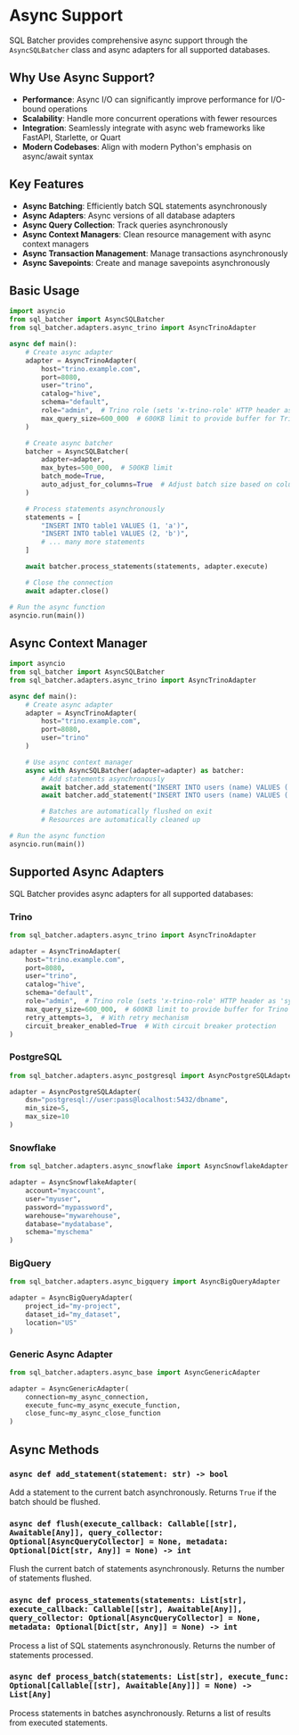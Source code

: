 # Async Support

SQL Batcher provides comprehensive async support through the `AsyncSQLBatcher` class and async adapters for all supported databases.

## Why Use Async Support?

- **Performance**: Async I/O can significantly improve performance for I/O-bound operations
- **Scalability**: Handle more concurrent operations with fewer resources
- **Integration**: Seamlessly integrate with async web frameworks like FastAPI, Starlette, or Quart
- **Modern Codebases**: Align with modern Python's emphasis on async/await syntax

## Key Features

- **Async Batching**: Efficiently batch SQL statements asynchronously
- **Async Adapters**: Async versions of all database adapters
- **Async Query Collection**: Track queries asynchronously
- **Async Context Managers**: Clean resource management with async context managers
- **Async Transaction Management**: Manage transactions asynchronously
- **Async Savepoints**: Create and manage savepoints asynchronously

## Basic Usage

```python
import asyncio
from sql_batcher import AsyncSQLBatcher
from sql_batcher.adapters.async_trino import AsyncTrinoAdapter

async def main():
    # Create async adapter
    adapter = AsyncTrinoAdapter(
        host="trino.example.com",
        port=8080,
        user="trino",
        catalog="hive",
        schema="default",
        role="admin",  # Trino role (sets 'x-trino-role' HTTP header as 'system=ROLE{role}')
        max_query_size=600_000  # 600KB limit to provide buffer for Trino's 1MB limit
    )

    # Create async batcher
    batcher = AsyncSQLBatcher(
        adapter=adapter,
        max_bytes=500_000,  # 500KB limit
        batch_mode=True,
        auto_adjust_for_columns=True  # Adjust batch size based on column count
    )

    # Process statements asynchronously
    statements = [
        "INSERT INTO table1 VALUES (1, 'a')",
        "INSERT INTO table1 VALUES (2, 'b')",
        # ... many more statements
    ]

    await batcher.process_statements(statements, adapter.execute)

    # Close the connection
    await adapter.close()

# Run the async function
asyncio.run(main())
```

## Async Context Manager

```python
import asyncio
from sql_batcher import AsyncSQLBatcher
from sql_batcher.adapters.async_trino import AsyncTrinoAdapter

async def main():
    # Create async adapter
    adapter = AsyncTrinoAdapter(
        host="trino.example.com",
        port=8080,
        user="trino"
    )

    # Use async context manager
    async with AsyncSQLBatcher(adapter=adapter) as batcher:
        # Add statements asynchronously
        await batcher.add_statement("INSERT INTO users (name) VALUES ('John')")
        await batcher.add_statement("INSERT INTO users (name) VALUES ('Jane')")

        # Batches are automatically flushed on exit
        # Resources are automatically cleaned up

# Run the async function
asyncio.run(main())
```

## Supported Async Adapters

SQL Batcher provides async adapters for all supported databases:

### Trino

```python
from sql_batcher.adapters.async_trino import AsyncTrinoAdapter

adapter = AsyncTrinoAdapter(
    host="trino.example.com",
    port=8080,
    user="trino",
    catalog="hive",
    schema="default",
    role="admin",  # Trino role (sets 'x-trino-role' HTTP header as 'system=ROLE{role}')
    max_query_size=600_000,  # 600KB limit to provide buffer for Trino's 1MB limit
    retry_attempts=3,  # With retry mechanism
    circuit_breaker_enabled=True  # With circuit breaker protection
)
```

### PostgreSQL

```python
from sql_batcher.adapters.async_postgresql import AsyncPostgreSQLAdapter

adapter = AsyncPostgreSQLAdapter(
    dsn="postgresql://user:pass@localhost:5432/dbname",
    min_size=5,
    max_size=10
)
```

### Snowflake

```python
from sql_batcher.adapters.async_snowflake import AsyncSnowflakeAdapter

adapter = AsyncSnowflakeAdapter(
    account="myaccount",
    user="myuser",
    password="mypassword",
    warehouse="mywarehouse",
    database="mydatabase",
    schema="myschema"
)
```

### BigQuery

```python
from sql_batcher.adapters.async_bigquery import AsyncBigQueryAdapter

adapter = AsyncBigQueryAdapter(
    project_id="my-project",
    dataset_id="my_dataset",
    location="US"
)
```

### Generic Async Adapter

```python
from sql_batcher.adapters.async_base import AsyncGenericAdapter

adapter = AsyncGenericAdapter(
    connection=my_async_connection,
    execute_func=my_async_execute_function,
    close_func=my_async_close_function
)
```

## Async Methods

### `async def add_statement(statement: str) -> bool`

Add a statement to the current batch asynchronously. Returns `True` if the batch should be flushed.

### `async def flush(execute_callback: Callable[[str], Awaitable[Any]], query_collector: Optional[AsyncQueryCollector] = None, metadata: Optional[Dict[str, Any]] = None) -> int`

Flush the current batch of statements asynchronously. Returns the number of statements flushed.

### `async def process_statements(statements: List[str], execute_callback: Callable[[str], Awaitable[Any]], query_collector: Optional[AsyncQueryCollector] = None, metadata: Optional[Dict[str, Any]] = None) -> int`

Process a list of SQL statements asynchronously. Returns the number of statements processed.

### `async def process_batch(statements: List[str], execute_func: Optional[Callable[[str], Awaitable[Any]]] = None) -> List[Any]`

Process statements in batches asynchronously. Returns a list of results from executed statements.
